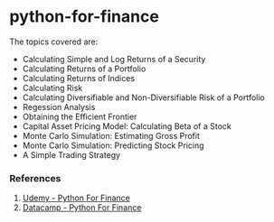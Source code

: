 # python-for-finance

The topics covered are:

  - Calculating Simple and Log Returns of a Security
  - Calculating Returns of a Portfolio
  - Calculating Returns of Indices
  - Calculating Risk
  - Calculating Diversifiable and Non-Diversifiable Risk of a Portfolio
  - Regession Analysis
  - Obtaining the Efficient Frontier
  - Capital Asset Pricing Model: Calculating Beta of a Stock
  - Monte Carlo Simulation: Estimating Gross Profit
  - Monte Carlo Simulation: Predicting Stock Pricing
  - A Simple Trading Strategy


### References

1. [Udemy - Python For Finance](https://www.udemy.com/python-for-finance-investment-fundamentals-data-analytics/)
2. [Datacamp - Python For Finance](https://www.datacamp.com/community/tutorials/finance-python-trading)
